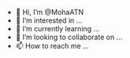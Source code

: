 - 👋 Hi, I’m @MohaATN
- 👀 I’m interested in ...
- 🌱 I’m currently learning ...
- 💞️ I’m looking to collaborate on ...
- 📫 How to reach me ...

<!---
MohaATN/MohaATN is a ✨ special ✨ repository because its `README.md` (this file) appears on your GitHub profile.
You can click the Preview link to take a look at your changes.
--->
